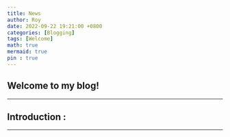 ```yaml
---
title: News
author: Roy
date: 2022-09-22 19:21:00 +0800
categories: [Blogging]
tags: [Welcome]
math: true
mermaid: true
pin : true
---
```


## Welcome to my blog!
---

<h2 data-toc-skip>Introduction :</h2>

---
<br>



